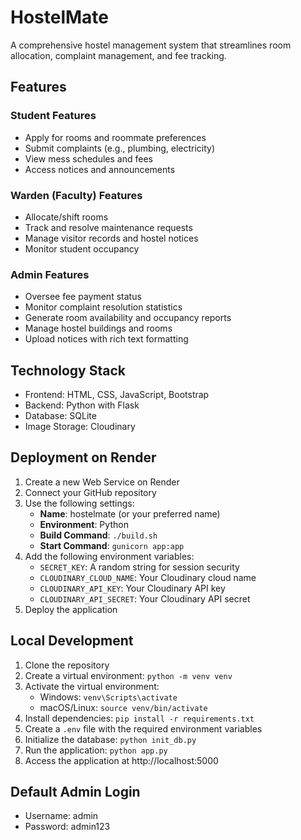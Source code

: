 # HostelMate

A comprehensive hostel management system that streamlines room allocation, complaint management, and fee tracking.

## Features

### Student Features
- Apply for rooms and roommate preferences
- Submit complaints (e.g., plumbing, electricity)
- View mess schedules and fees
- Access notices and announcements

### Warden (Faculty) Features
- Allocate/shift rooms
- Track and resolve maintenance requests
- Manage visitor records and hostel notices
- Monitor student occupancy

### Admin Features
- Oversee fee payment status
- Monitor complaint resolution statistics
- Generate room availability and occupancy reports
- Manage hostel buildings and rooms
- Upload notices with rich text formatting

## Technology Stack
- Frontend: HTML, CSS, JavaScript, Bootstrap
- Backend: Python with Flask
- Database: SQLite
- Image Storage: Cloudinary

## Deployment on Render

1. Create a new Web Service on Render
2. Connect your GitHub repository
3. Use the following settings:
   - **Name**: hostelmate (or your preferred name)
   - **Environment**: Python
   - **Build Command**: `./build.sh`
   - **Start Command**: `gunicorn app:app`
4. Add the following environment variables:
   - `SECRET_KEY`: A random string for session security
   - `CLOUDINARY_CLOUD_NAME`: Your Cloudinary cloud name
   - `CLOUDINARY_API_KEY`: Your Cloudinary API key
   - `CLOUDINARY_API_SECRET`: Your Cloudinary API secret
5. Deploy the application

## Local Development

1. Clone the repository
2. Create a virtual environment: `python -m venv venv`
3. Activate the virtual environment:
   - Windows: `venv\Scripts\activate`
   - macOS/Linux: `source venv/bin/activate`
4. Install dependencies: `pip install -r requirements.txt`
5. Create a `.env` file with the required environment variables
6. Initialize the database: `python init_db.py`
7. Run the application: `python app.py`
8. Access the application at http://localhost:5000

## Default Admin Login

- Username: admin
- Password: admin123
